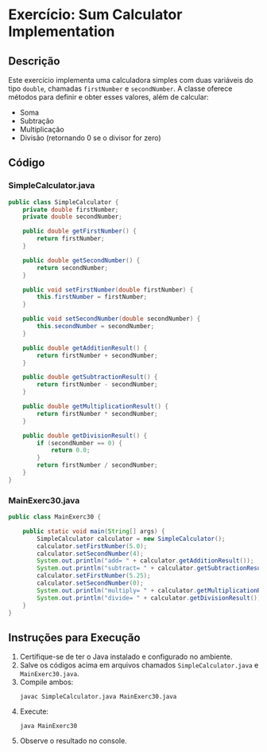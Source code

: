 # Exercício: Sum Calculator Implementation

## Descrição

Este exercício implementa uma calculadora simples com duas variáveis do tipo `double`, chamadas `firstNumber` e `secondNumber`. A classe oferece métodos para definir e obter esses valores, além de calcular:
- Soma
- Subtração
- Multiplicação
- Divisão (retornando 0 se o divisor for zero)

## Código

### SimpleCalculator.java

```java
public class SimpleCalculator {
    private double firstNumber;
    private double secondNumber;

    public double getFirstNumber() {
        return firstNumber;
    }

    public double getSecondNumber() {
        return secondNumber;
    }

    public void setFirstNumber(double firstNumber) {
        this.firstNumber = firstNumber;
    }

    public void setSecondNumber(double secondNumber) {
        this.secondNumber = secondNumber;
    }

    public double getAdditionResult() {
        return firstNumber + secondNumber;
    }

    public double getSubtractionResult() {
        return firstNumber - secondNumber;
    }

    public double getMultiplicationResult() {
        return firstNumber * secondNumber;
    }

    public double getDivisionResult() {
        if (secondNumber == 0) {
            return 0.0;
        }
        return firstNumber / secondNumber;
    }
}
```

### MainExerc30.java

```java
public class MainExerc30 {

    public static void main(String[] args) {
        SimpleCalculator calculator = new SimpleCalculator();
        calculator.setFirstNumber(5.0);
        calculator.setSecondNumber(4);
        System.out.println("add= " + calculator.getAdditionResult());
        System.out.println("subtract= " + calculator.getSubtractionResult());
        calculator.setFirstNumber(5.25);
        calculator.setSecondNumber(0);
        System.out.println("multiply= " + calculator.getMultiplicationResult());
        System.out.println("divide= " + calculator.getDivisionResult());
    }
}
```

## Instruções para Execução

1. Certifique-se de ter o Java instalado e configurado no ambiente.
2. Salve os códigos acima em arquivos chamados `SimpleCalculator.java` e `MainExerc30.java`.
3. Compile ambos:
   ```
   javac SimpleCalculator.java MainExerc30.java
   ```
4. Execute:
   ```
   java MainExerc30
   ```
5. Observe o resultado no console.
